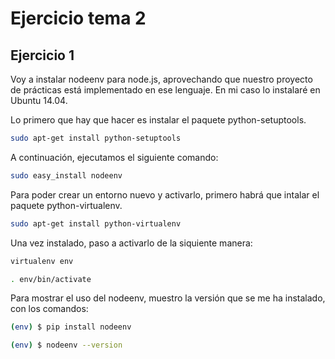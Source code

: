 # Ejercicio tema 2

## Ejercicio 1

Voy a instalar nodeenv para node.js, aprovechando que nuestro proyecto de prácticas está implementado en ese lenguaje. En mi caso lo instalaré en Ubuntu 14.04.

Lo primero que hay que hacer es instalar el paquete python-setuptools.

```sh
sudo apt-get install python-setuptools
```

A continuación, ejecutamos el siguiente comando:

```sh
sudo easy_install nodeenv
```

Para poder crear un entorno nuevo y activarlo, primero habrá que intalar el paquete python-virtualenv.

```sh
sudo apt-get install python-virtualenv
```

Una vez instalado, paso a activarlo de la siquiente manera:

```sh
virtualenv env

. env/bin/activate
```

Para mostrar el uso del nodeenv, muestro la versión que se me ha instalado, con los comandos:
```sh
(env) $ pip install nodeenv

(env) $ nodeenv --version
```
[](http://fotos.subefotos.com/abcd9f43f477d4a528e938a3763af159o.png)